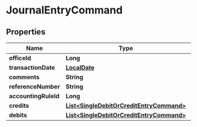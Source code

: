 

# JournalEntryCommand

## Properties

Name | Type | Description | Notes
------------ | ------------- | ------------- | -------------
**officeId** | **Long** |  |  [optional]
**transactionDate** | [**LocalDate**](LocalDate.md) |  |  [optional]
**comments** | **String** |  |  [optional]
**referenceNumber** | **String** |  |  [optional]
**accountingRuleId** | **Long** |  |  [optional]
**credits** | [**List&lt;SingleDebitOrCreditEntryCommand&gt;**](SingleDebitOrCreditEntryCommand.md) |  |  [optional]
**debits** | [**List&lt;SingleDebitOrCreditEntryCommand&gt;**](SingleDebitOrCreditEntryCommand.md) |  |  [optional]



